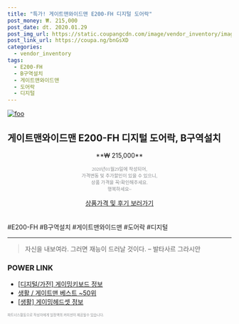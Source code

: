 ```yaml
--- 
title: "특가! 게이트맨와이드맨 E200-FH 디지털 도어락" 
post_money: ₩. 215,000 
post_date: dt. 2020.01.29 
post_img_url: https://static.coupangcdn.com/image/vendor_inventory/images/2018/10/23/14/1/7111f0b2-af7e-43ca-88db-ff24c913f395.jpg 
post_link_url: https://coupa.ng/bnGsXD 
categories: 
  - vendor_inventory 
tags: 
  - E200-FH 
  - B구역설치 
  - 게이트맨와이드맨 
  - 도어락 
  - 디지털 
--- 
```

[![foo](https://static.coupangcdn.com/image/vendor_inventory/images/2018/10/23/14/1/7111f0b2-af7e-43ca-88db-ff24c913f395.jpg)](https://coupa.ng/bnGsXD) 

## 게이트맨와이드맨 E200-FH 디지털 도어락, B구역설치 
<p style="text-align: center;">**₩ 215,000**</p> 
<p style="text-align: center;"><span style="color: #898c8f; font-family: Georgia,Times,serif; font-size: 0.75em;">2020년01월29일에 작성되어, <br>가격변동 및 추가할인이 있을 수 있으니,<br> 상품 가격을 꼭!확인해주세요.<br>행복하세요~</span> 
</p>	 
<div markdown="0" style="text-align: center;"><a href="https://coupa.ng/bnGsXD" class="btn btn--success">상품가격 및 후기 보러가기</a></div> 
<br><br> 
  #E200-FH #B구역설치 #게이트맨와이드맨 #도어락 #디지털 
<hr> 

> 자신을 내보여라. 그러면 재능이 드러날 것이다. – 발타사르 그라시안 


### POWER LINK

* <a href="https://blog.naver.com/santokki14/221771176341" target="_blank"> [디지털/가전] 게이밍키보드 정보 </a>
* <a href="https://blog.naver.com/santokki14/221788479170" target="_blank">생활 / 게이트맨 베스트 ~50위</a>
* <a href="https://blog.naver.com/santokki14/221770064464" target="_blank"> [생활] 게이밍헤드셋 정보 </a>

<span style="color: #898c8f; font-family: Georgia,Times,serif; font-size: 0.55em;">파트너스활동으로 작성자에게 일정액의 커미션이 제공될수 있습니다.</span> 
